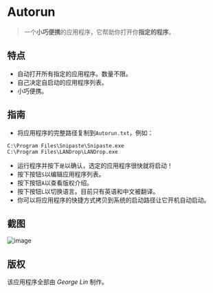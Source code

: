 # Autorun
> 一个**小巧便携**的应用程序，它帮助你打开你**指定的程序**。
## 特点
- 自动打开所有指定的应用程序。数量不限。
- 自己决定自启动的应用程序列表。
- 小巧便携。
## 指南
- 将应用程序的完整路径复制到`Autorun.txt`，例如：
```
C:\Program Files\Snipaste\Snipaste.exe
C:\Program Files\LANDrop\LANDrop.exe
```
- 运行程序并按下`是`以确认，选定的应用程序很快就将启动！
- 按下按钮`S`以编辑应用程序列表。
- 按下按钮`A`以查看版权介绍。
- 按下按钮`L`以切换语言。目前只有英语和中文被翻译。
- 你可以将应用程序的快捷方式拷贝到系统的启动路径让它开机自动启动。
## 截图
![image](https://user-images.githubusercontent.com/86717650/168706562-927a5110-d32f-4021-9c1d-06b38df5df62.png)
## 版权
该应用程序全部由 *George Lin* 制作。
